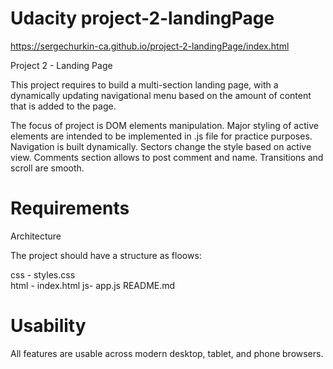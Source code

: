# Udacity project-2-landingPage
https://sergechurkin-ca.github.io/project-2-landingPage/index.html

Project 2 - Landing Page

This project requires to build a multi-section landing page, with a dynamically updating navigational menu based on the amount of content that is added to the page.


The focus of project is DOM elements manipulation. 
Major styling of active elements are intended to be implemented in .js file for practice purposes.
Navigation is built dynamically.
Sectors change the style based on active view.
Comments section allows to post comment and name.
Transitions and scroll are smooth.

# Requirements 
Architecture

The project should have a structure as floows:

css - styles.css    
html - index.html
js- app.js
README.md

# Usability

All features are usable across modern desktop, tablet, and phone browsers.


